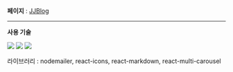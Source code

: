 **페이지** : [JJBlog](https://jjlog.vercel.app/)

---

**사용 기술** 

<img src="https://img.shields.io/badge/TypeScript-3178C6?style=flat-square&logo=typescript&logoColor=white"/>
<img src="https://img.shields.io/badge/Next.js-%23000000.svg?&style=flat-square&logo=next.js&logoColor=white" />
<img src="https://img.shields.io/badge/tailwind%20css-%2338B2AC.svg?&style=flat-square&logo=tailwind%20css&logoColor=white" />

라이브러리 : nodemailer, react-icons, react-markdown, react-multi-carousel
